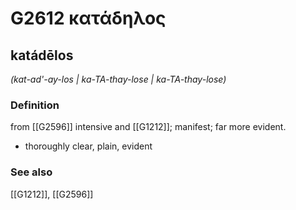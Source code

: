 # G2612 κατάδηλος

## katádēlos

_(kat-ad'-ay-los | ka-TA-thay-lose | ka-TA-thay-lose)_

### Definition

from [[G2596]] intensive and [[G1212]]; manifest; far more evident.

- thoroughly clear, plain, evident

### See also

[[G1212]], [[G2596]]

